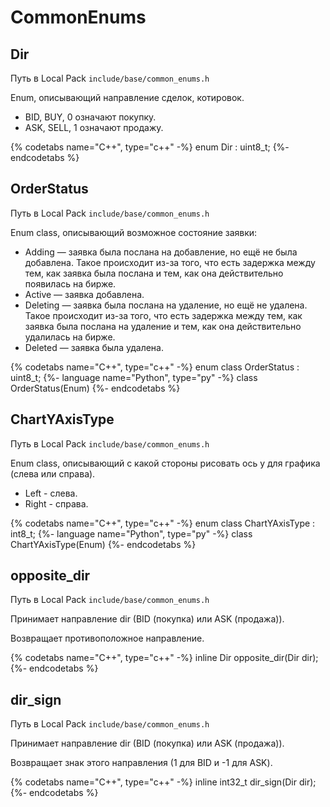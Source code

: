 # CommonEnums

## Dir

Путь в Local Pack `include/base/common_enums.h`

Enum, описывающий направление сделок, котировок.

- BID, BUY, 0 означают покупку.
- ASK, SELL, 1 означают продажу.

{% codetabs name="C++", type="c++" -%}
enum Dir : uint8_t;
{%- endcodetabs %}

## OrderStatus

Путь в Local Pack `include/base/common_enums.h`

Enum class, описывающий возможное состояние заявки:

- Adding — заявка была послана на добавление, но ещё не была добавлена.
  Такое происходит из-за того, что есть задержка между тем, как заявка была послана и тем, как она действительно появилась на бирже.
- Active — заявка добавлена.
- Deleting — заявка была послана на удаление, но ещё не удалена.
  Такое происходит из-за того, что есть задержка между тем, как заявка была послана на удаление и тем, как она действительно удалилась на бирже.
- Deleted — заявка была удалена.

{% codetabs name="C++", type="c++" -%}
enum class OrderStatus : uint8_t;
{%- language name="Python", type="py" -%}
class OrderStatus(Enum)
{%- endcodetabs %}

## ChartYAxisType

Путь в Local Pack `include/base/common_enums.h`

Enum class, описывающий с какой стороны рисовать ось y для графика (слева или справа).

- Left - слева.
- Right - справа.

{% codetabs name="C++", type="c++" -%}
enum class ChartYAxisType : int8_t;
{%- language name="Python", type="py" -%}
class ChartYAxisType(Enum)
{%- endcodetabs %}

## opposite_dir

Путь в Local Pack `include/base/common_enums.h`

Принимает направление dir (BID (покупка) или ASK (продажа)).

Возвращает противоположное направление.

{% codetabs name="C++", type="c++" -%}
inline Dir opposite_dir(Dir dir);
{%- endcodetabs %}

## dir_sign

Путь в Local Pack `include/base/common_enums.h`

Принимает направление dir (BID (покупка) или ASK (продажа)).

Возвращает знак этого направления (1 для BID и -1 для ASK).

{% codetabs name="C++", type="c++" -%}
inline int32_t dir_sign(Dir dir);
{%- endcodetabs %}
